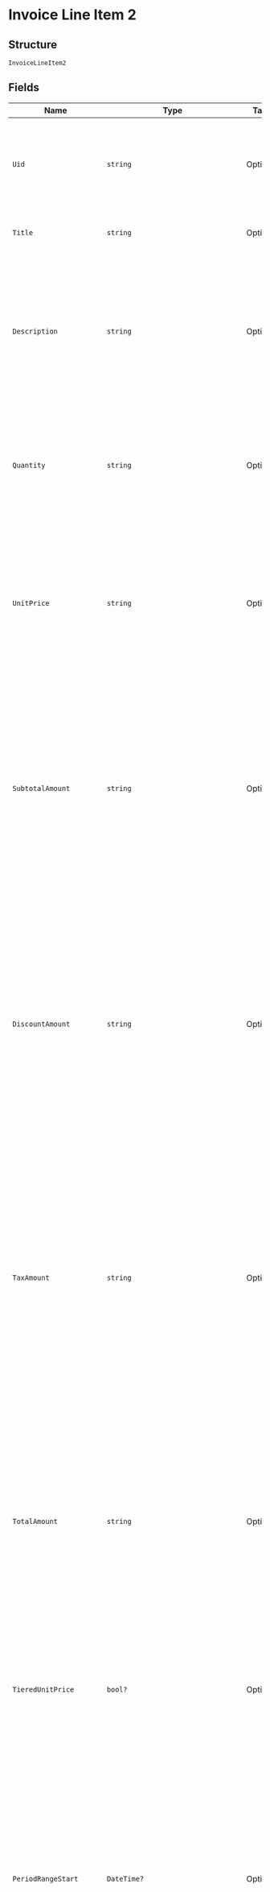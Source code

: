 
# Invoice Line Item 2

## Structure

`InvoiceLineItem2`

## Fields

| Name | Type | Tags | Description |
|  --- | --- | --- | --- |
| `Uid` | `string` | Optional | Unique identifier for the line item.  Useful when cross-referencing the line against individual discounts in the `discounts` or `taxes` lists. |
| `Title` | `string` | Optional | A short descriptor for the charge or item represented by this line. |
| `Description` | `string` | Optional | Detailed description for the charge or item represented by this line.  May include proration details in plain text.<br><br>Note: this string may contain line breaks that are hints for the best display format on the invoice. |
| `Quantity` | `string` | Optional | The quantity or count of units billed by the line item.<br><br>This is a decimal number represented as a string. (See "About Decimal Numbers".) |
| `UnitPrice` | `string` | Optional | The price per unit for the line item.<br><br>When tiered pricing was used (i.e. not every unit was actually priced at the same price) this will be the blended average cost per unit and the `tiered_unit_price` field will be set to `true`. |
| `SubtotalAmount` | `string` | Optional | The line subtotal, generally calculated as `quantity * unit_price`. This is the canonical amount of record for the line - when rounding differences are in play, `subtotal_amount` takes precedence over the value derived from `quantity * unit_price` (which may not have the proper precision to exactly equal this amount). |
| `DiscountAmount` | `string` | Optional | The approximate discount applied to just this line.<br><br>The value is approximated in cases where rounding errors make it difficult to apportion exactly a total discount among many lines. Several lines may have been summed prior to applying the discount to arrive at `discount_amount` for the invoice - backing that out to the discount on a single line may introduce rounding or precision errors. |
| `TaxAmount` | `string` | Optional | The approximate tax applied to just this line.<br><br>The value is approximated in cases where rounding errors make it difficult to apportion exactly a total tax among many lines. Several lines may have been summed prior to applying the tax rate to arrive at `tax_amount` for the invoice - backing that out to the tax on a single line may introduce rounding or precision errors. |
| `TotalAmount` | `string` | Optional | The non-canonical total amount for the line.<br><br>`subtotal_amount` is the canonical amount for a line. The invoice `total_amount` is derived from the sum of the line `subtotal_amount`s and discounts or taxes applied thereafter.  Therefore, due to rounding or precision errors, the sum of line `total_amount`s may not equal the invoice `total_amount`. |
| `TieredUnitPrice` | `bool?` | Optional | When `true`, indicates that the actual pricing scheme for the line was tiered, so the `unit_price` shown is the blended average for all units. |
| `PeriodRangeStart` | `DateTime?` | Optional | Start date for the period covered by this line. The format is `"YYYY-MM-DD"`.<br><br>* For periodic charges paid in advance, this date will match the billing date, and the end date will be in the future.<br>* For periodic charges paid in arrears (e.g. metered charges), this date will be the date of the previous billing, and the end date will be the current billing date.<br>* For non-periodic charges, this date and the end date will match. |
| `PeriodRangeEnd` | `DateTime?` | Optional | End date for the period covered by this line. The format is `"YYYY-MM-DD"`.<br><br>* For periodic charges paid in advance, this date will match the next (future) billing date.<br>* For periodic charges paid in arrears (e.g. metered charges), this date will be the date of the current billing date.<br>* For non-periodic charges, this date and the start date will match. |
| `TransactionId` | `int?` | Optional | - |
| `ProductId` | `int?` | Optional | The ID of the product subscribed when the charge was made.<br><br>This may be set even for component charges, so true product-only (non-component) charges will also have a nil `component_id`. |
| `ProductVersion` | `int?` | Optional | The version of the product subscribed when the charge was made. |
| `ComponentId` | `int?` | Optional | The ID of the component being billed. Will be `nil` for non-component charges. |
| `PricePointId` | `int?` | Optional | The price point ID of the component being billed. Will be `nil` for non-component charges. |
| `Hide` | `bool?` | Optional | - |
| `ComponentCostData` | [`InvoiceLineItemComponentCostData`](../../doc/models/invoice-line-item-component-cost-data.md) | Optional | - |
| `ProductPricePointId` | `int?` | Optional | The price point ID of the line item's product |
| `CustomItem` | `bool?` | Optional | - |
| `Kind` | `string` | Optional | - |
| `BillingScheduleItemId` | `int?` | Optional | - |

## Example (as JSON)

```json
{
  "uid": "uid4",
  "title": "title0",
  "description": "description4",
  "quantity": "quantity0",
  "unit_price": "unit_price2"
}
```

